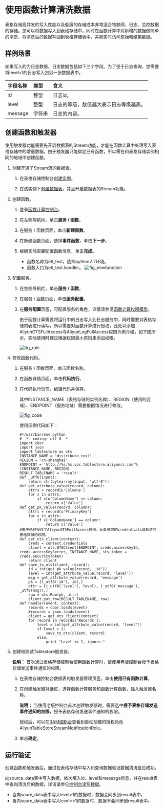 # 使用函数计算清洗数据

表格存储高并发的写入性能以及低廉的存储成本非常适合物联网、日志、监控数据的存储。您可以将数据写入到表格存储中，同时在函数计算中对新增的数据做简单的清洗，将清洗后的数据写回到表格存储表中，并能实时访问原始和结果数据。

## 样例场景

如果写入的为日志数据，日志数据包括如下三个字段。为了便于日志查询，您需要将level\>1的日志写入到另一张数据表中。

|字段名称|类型|含义|
|:---|:-|:-|
|id|整型|日志id。|
|level|整型|日志的等级，数值越大表示日志等级越高。|
|message|字符串|日志的内容。|

## 创建函数和触发器

使用触发器功能需要先开启数据表的Stream功能，才能在函数计算中处理写入表格存储中的增量数据。由于触发器只能绑定已有函数，所以需在和表格存储实例相同的地域中创建函数。

1.  创建开通了Stream流的数据表。

    1.  在表格存储控制台[创建实例](/intl.zh-CN/快速入门/创建实例.md)。

    2.  在该实例下[创建数据表](/intl.zh-CN/快速入门/创建数据表.md)，并且开启数据表的Stream功能。

2.  创建函数。

    1.  登录[函数计算控制台](https://fc.console.aliyun.com/#/serviceList/)。

    2.  在左侧导航栏，单击**服务 / 函数**。

    3.  在服务 / 函数页面，单击**新建函数**。

    4.  在新建函数页面，选择**事件函数**，单击**下一步**。

    5.  根据实际需要配置函数信息，单击**完成**。

        -   函数名称为etl\_test，选择python2.7环境。
        -   函数入口为etl\_test.handler。
        ![fig_newfunction](https://static-aliyun-doc.oss-cn-hangzhou.aliyuncs.com/assets/img/zh-CN/7900673951/p128130.png)

3.  配置服务。

    1.  在左侧导航栏，单击**服务 / 函数**。

    2.  在服务 / 函数页面，单击**服务配置**。

    3.  在**服务配置**页签，可配置服务的角色，详情请参见[函数计算权限模型](https://www.alibabacloud.com/help/doc-detail/52885.htm)。

        由于函数计算需要将运行中的日志写入到日志服务中，同时需要对表格存储的表进行读写，所以需要对函数计算进行授权，此处以添加AliyunOTSFullAccess与AliyunLogFullAccess权限为例介绍，如下图所示。实际使用时建议根据权限最小原则来添加权限。

        ![fig_rule](https://static-aliyun-doc.oss-cn-hangzhou.aliyuncs.com/assets/img/zh-CN/7900673951/p128151.png)

4.  修改函数代码。

    1.  在服务 / 函数页面，单击函数名称。

    2.  在函数详情页面，单击**代码执行**。

    3.  在代码执行页签，编辑代码并保存。

        其中INSTANCE\_NAME（表格存储的实例名称）、REGION（使用的区域）、ENDPOINT（服务地址）需要根据情况进行修改。

        ![fig_code](https://static-aliyun-doc.oss-cn-hangzhou.aliyuncs.com/assets/img/zh-CN/7900673951/p128192.png)

        使用示例代码如下：

        ```
        #!/usr/bin/env python
        # -*- coding: utf-8 -*-
        import cbor
        import json
        import tablestore as ots
        INSTANCE_NAME = 'distribute-test'
        REGION = 'cn-shanghai'
        ENDPOINT = 'http://%s.%s.vpc.tablestore.aliyuncs.com'%(INSTANCE_NAME, REGION)
        RESULT_TABLENAME = 'result'
        def _utf8(input):
            return str(bytearray(input, "utf-8"))
        def get_attrbute_value(record, column):
            attrs = record[u'Columns']
            for x in attrs:
                if x[u'ColumnName'] == column:
                    return x['Value']
        def get_pk_value(record, column):
            attrs = record[u'PrimaryKey']
            for x in attrs:
                if x['ColumnName'] == column:
                    return x['Value']
        #由于已经授权了AliyunOTSFullAccess权限，此处获取的credentials具有访问表格存储的权限。
        def get_ots_client(context):
            creds = context.credentials
            client = ots.OTSClient(ENDPOINT, creds.accessKeyId, creds.accessKeySecret, INSTANCE_NAME, sts_token = creds.securityToken)
            return client
        def save_to_ots(client, record):
            id = int(get_pk_value(record, 'id'))
            level = int(get_attrbute_value(record, 'level'))
            msg = get_attrbute_value(record, 'message')
            pk = [(_utf8('id'), id),]
            attr = [(_utf8('level'), level), (_utf8('message'), _utf8(msg)),]
            row = ots.Row(pk, attr)
            client.put_row(RESULT_TABLENAME, row)
        def handler(event, context):
            records = cbor.loads(event)
            #records = json.loads(event)
            client = get_ots_client(context)
            for record in records['Records']:
                level = int(get_attrbute_value(record, 'level'))
                if level > 1:
                    save_to_ots(client, record)
                else:
                    print "Level <= 1, ignore."
        ```

5.  创建和测试Tablestore触发器。

    **说明：** 首次通过表格存储控制台使用函数计算时，请使用老版控制台授予表格存储发送事件通知的权限。

    1.  在表格存储控制台数据表的触发器管理页签，单击**使用已有函数计算**。

    2.  在创建触发器对话框，选择函数计算服务和函数计算函数，输入触发器名称。

        **说明：** 当使用老版控制台首次创建触发器时，需要选中**授予表格存储发送事件通知的权限**，授予表格存储发送事件通知的权限。

        授权后，可以在[RAM控制台](https://ram.console.aliyun.com/)查看到自动创建的授权角色AliyunTableStoreStreamNotificationRole。

    3.  单击**确定**。


## 运行验证

创建函数和触发器后，通过在表格存储中写入和查询数据验证数据清洗是否成功。

向source\_data表中写入数据，依次填入id、level和message信息，并在result表中查询清洗后的数据，详请请参见[控制台读写数据](/intl.zh-CN/快速入门/控制台读写数据.md)。

-   当向soure\_data表中写入level\>1的数据时，数据会同步到result表中。
-   当向soure\_data表中写入level<=1的数据时，数据不会同步到result表中。

